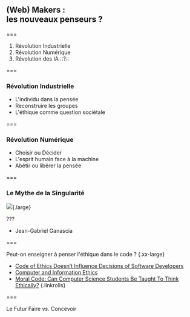 <!--{section^1:data-breadcrumb="(Web) Makers"}-->

<!--{.interleaf data-background-image="/img/unsplash/90396.jpg"}-->
<!-- Photo by Clem Onojeghuo on Unsplash -->

## (Web) Makers :<br>les nouveaux penseurs ?

===

1. Révolution Industrielle
2. Révolution Numérique
3. Révolution des IA ::?::

===

### Révolution Industrielle

- L'individu dans la pensée
- Reconstruire les groupes
- L'éthique comme question sociétale

===

### Révolution Numérique

- Choisir ou Décider
- L'esprit humain face à la machine
- Abêtir ou libérer la pensée

===

### Le Mythe de la Singularité

![](../img/sing.jpg){.large}

???

- Jean-Gabriel Ganascia

===

Peut-on enseigner à penser l'éthique dans le code ? {.xx-large}

- [Code of Ethics Doesn’t Influence Decisions of Software Developers](https://news.ncsu.edu/2018/10/software-developer-ethics/)
- [Computer and Information Ethics](https://plato.stanford.edu/archives/win2014/entries/ethics-computer/)
- [Moral Code: Can Computer Science Students Be Taught To Think Ethically?](https://www.delltechnologies.com/en-us/perspectives/moral-code-can-computer-science-students-be-taught-to-think-ethically/)
{.linkrolls}

===

Le Futur
Faire _vs._ Concevoir
<!--{p:.punchline}-->
